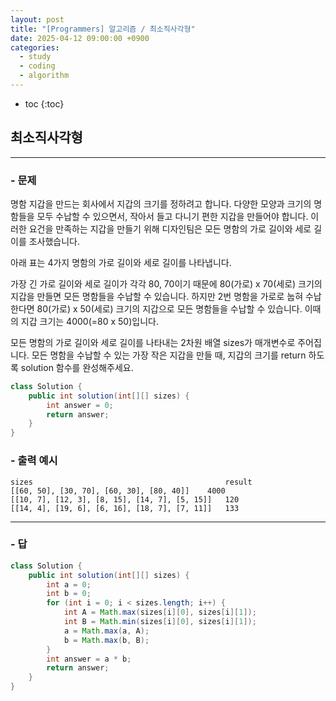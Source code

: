 ```yaml
---
layout: post
title: "[Programmers] 알고리즘 / 최소직사각형"
date: 2025-04-12 09:00:00 +0900
categories: 
  - study
  - coding
  - algorithm
---
```


* toc
{:toc}

## 최소직사각형

---

### - 문제

명함 지갑을 만드는 회사에서 지갑의 크기를 정하려고 합니다. 다양한 모양과 크기의 명함들을 모두 수납할 수 있으면서, 작아서 들고 다니기 편한 지갑을 만들어야 합니다. 이러한 요건을 만족하는 지갑을 만들기 위해 디자인팀은 모든 명함의 가로 길이와 세로 길이를 조사했습니다.

아래 표는 4가지 명함의 가로 길이와 세로 길이를 나타냅니다.

가장 긴 가로 길이와 세로 길이가 각각 80, 70이기 때문에 80(가로) x 70(세로) 크기의 지갑을 만들면 모든 명함들을 수납할 수 있습니다. 하지만 2번 명함을 가로로 눕혀 수납한다면 80(가로) x 50(세로) 크기의 지갑으로 모든 명함들을 수납할 수 있습니다. 이때의 지갑 크기는 4000(=80 x 50)입니다.

모든 명함의 가로 길이와 세로 길이를 나타내는 2차원 배열 sizes가 매개변수로 주어집니다. 모든 명함을 수납할 수 있는 가장 작은 지갑을 만들 때, 지갑의 크기를 return 하도록 solution 함수를 완성해주세요.

```java
class Solution {
    public int solution(int[][] sizes) {
        int answer = 0;
        return answer;
    }
}
```

### - 출력 예시

```
sizes	                                        result
[[60, 50], [30, 70], [60, 30], [80, 40]]	4000
[[10, 7], [12, 3], [8, 15], [14, 7], [5, 15]]	120
[[14, 4], [19, 6], [6, 16], [18, 7], [7, 11]]	133
```

<!-- >  -->

---

### - 답

```java
class Solution {
    public int solution(int[][] sizes) {
        int a = 0;
        int b = 0;
        for (int i = 0; i < sizes.length; i++) {
            int A = Math.max(sizes[i][0], sizes[i][1]);
            int B = Math.min(sizes[i][0], sizes[i][1]);
            a = Math.max(a, A);
            b = Math.max(b, B);
        }
        int answer = a * b;
        return answer;
    }
}
```

<!--  -->

